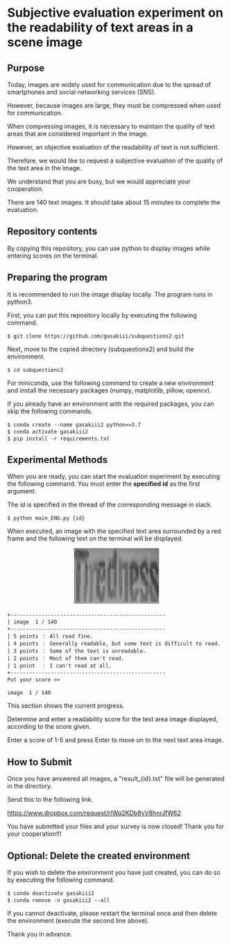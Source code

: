 # Subjective evaluation experiment on the readability of text areas in a scene image

## Purpose
Today, images are widely used for communication due to the spread of smartphones and social networking services (SNS).

However, because images are large, they must be compressed when used for communication.

When compressing images, it is necessary to maintain the quality of text areas that are considered important in the image.

However, an objective evaluation of the readability of text is not sufficient.

Therefore, we would like to request a subjective evaluation of the quality of the text area in the image.

We understand that you are busy, but we would appreciate your cooperation.

There are 140 text images. It should take about 15 minutes to complete the evaluation.

## Repository contents
By copying this repository, you can use python to display images while entering scores on the terminal.

## Preparing the program
It is recommended to run the image display locally. The program runs in python3.

First, you can put this repository locally by executing the following command.

```
$ git clone https://github.com/gasakiii/subquestions2.git
```

Next, move to the copied directory (subquestions2) and build the environment.

```
$ cd subquestions2
```

For miniconda, use the following command to create a new environment and install the necessary packages (numpy, matplotlib, pillow, opencv).

If you already have an environment with the required packages, you can skip the following commands.

```
$ conda create --name gasakiii2 python==3.7
$ conda activate gasakiii2
$ pip install -r requirements.txt
```

## Experimental Methods
When you are ready, you can start the evaluation experiment by executing the following command. You must enter the **specified id** as the first argument.

The id is specified in the thread of the corresponding message in slack.

```
$ python main_ENG.py {id}
```

When executed, an image with the specified text area surrounded by a red frame and the following text on the terminal will be displayed.

<p align="center">
  <img width="196" height="128" src="https://github.com/gasakiii/subquestions2/blob/main/imgs/Ino_area_1_0.png">
</p>
<!-- ![temp](https://github.com/gasakiii/subquestions/blob/main/temp_img/85_1_1.png "サンプル") -->

```
+--------------------------------------------------
| image  1 / 140
+--------------------------------------------------
| 5 points ： All read fine.
| 4 points ： Generally readable, but some text is difficult to read.
| 3 points ： Some of the text is unreadable.
| 2 points ： Most of them can't read.
| 1 point  ： I can't read at all.
+--------------------------------------------------
Put your score >> 
```

```
image  1 / 140
```

This section shows the current progress.

Determine and enter a readability score for the text area image displayed, according to the score given.

Enter a score of 1-5 and press Enter to move on to the next text area image.


## How to Submit

Once you have answered all images, a "result_{id}.txt" file will be generated in the directory.

Send this to the following link.

https://www.dropbox.com/request/rIWq2KDb8yV8hnrJfW62

You have submitted your files and your survey is now closed! Thank you for your cooperation!!!


## Optional: Delete the created environment

If you wish to delete the environment you have just created, you can do so by executing the following command.

```
$ conda deactivate gasakiii2
$ conda remove -n gasakiii2 --all
```

If you cannot deactivate, please restart the terminal once and then delete the environment (execute the second line above).

Thank you in advance.

